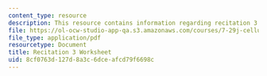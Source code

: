 ```yaml
---
content_type: resource
description: This resource contains information regarding recitation 3 worksheet
file: https://ol-ocw-studio-app-qa.s3.amazonaws.com/courses/7-29j-cellular-neurobiology-spring-2012/8cf0763d127d8a3c6dceafcd79f6698c_MIT7_29JS12_Recitation3.pdf
file_type: application/pdf
resourcetype: Document
title: Recitation 3 Worksheet
uid: 8cf0763d-127d-8a3c-6dce-afcd79f6698c
---
```


